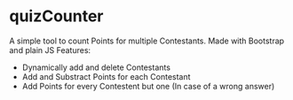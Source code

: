 # quizCounter

A simple tool to count Points for multiple Contestants. Made with Bootstrap and plain JS
Features:
- Dynamically add and delete Contestants
- Add and Substract Points for each Contestant
- Add Points for every Contestent but one (In case of a wrong answer)
